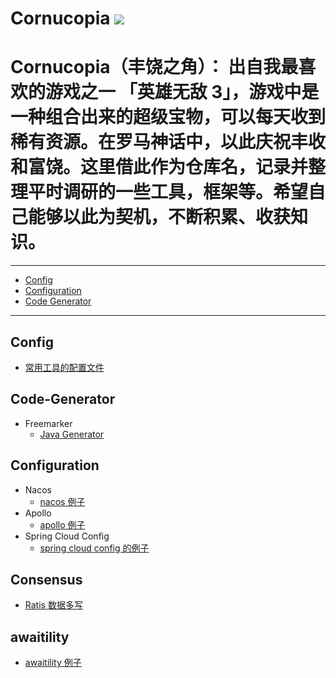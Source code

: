 Cornucopia ![](https://raw.githubusercontent.com/taojintianxia/cornucopia/master/doc/images/Cornucopia.jpg?token=AA7MDWGXK63HPBLH3AR5MBS5WJVOM)
==========

# Cornucopia（丰饶之角）： 出自我最喜欢的游戏之一 「英雄无敌 3」，游戏中是一种组合出来的超级宝物，可以每天收到稀有资源。在罗马神话中，以此庆祝丰收和富饶。这里借此作为仓库名，记录并整理平时调研的一些工具，框架等。希望自己能够以此为契机，不断积累、收获知识。

- - -
- [Config](#Config)
- [Configuration](#Configuration)
- [Code Generator](#Code-Generator)

- - -

## Config
  - [常用工具的配置文件](config)

## Code-Generator
  - Freemarker
    - [Java Generator](code-generator/freemarker/java-generator)

## Configuration
  - Nacos
    - [nacos 例子](configuration/nacos)
  - Apollo
    - [apollo 例子](configuration/apollo)
  - Spring Cloud Config
    - [spring cloud config 的例子](configuration/spring-cloud-config)

## Consensus
  - [Ratis 数据多写](consensus/ratis/database-replicated)

## awaitility
  - [awaitility 例子](awaitility/README.md)
